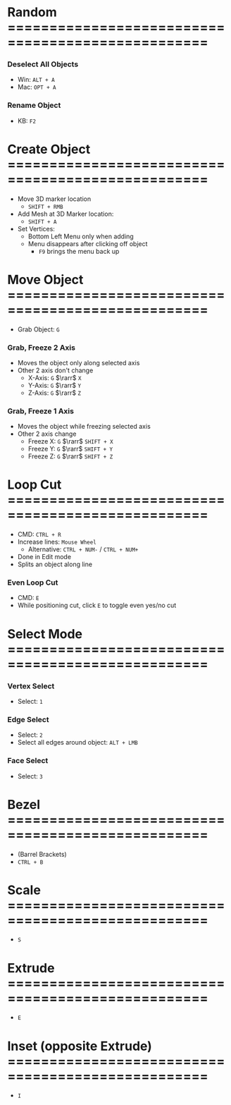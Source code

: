 
# Random ==================================================

### Deselect All Objects

- Win: `ALT + A`
- Mac: `OPT + A`

### Rename Object

- KB: `F2`

# Create Object ==================================================

- Move 3D marker location
  - `SHIFT + RMB`
- Add Mesh at 3D Marker location: 
  - `SHIFT + A`
- Set Vertices: 
  - Bottom Left Menu only when adding
  - Menu disappears after clicking off object
    - `F9` brings the menu back up

# Move Object ==================================================

- Grab Object: `G`

### Grab, Freeze 2 Axis

- Moves the object only along selected axis
- Other 2 axis don't change
  - X-Axis: `G` $\rarr$ `X`
  - Y-Axis: `G` $\rarr$ `Y`
  - Z-Axis: `G` $\rarr$ `Z`

### Grab, Freeze 1 Axis

- Moves the object while freezing selected axis
- Other 2 axis change
  - Freeze X: `G` $\rarr$ `SHIFT + X`
  - Freeze Y: `G` $\rarr$ `SHIFT + Y`
  - Freeze Z: `G` $\rarr$ `SHIFT + Z`

# Loop Cut ==================================================

- CMD: `CTRL + R`
- Increase lines: `Mouse Wheel`
  - Alternative: `CTRL + NUM-` / `CTRL + NUM+`
- Done in Edit mode
- Splits an object along line

### Even Loop Cut

- CMD: `E`
- While positioning cut, click `E` to toggle even yes/no cut

# Select Mode ==================================================

### Vertex Select

- Select: `1`

### Edge Select

- Select: `2`
- Select all edges around object: `ALT + LMB`

### Face Select

- Select: `3`

# Bezel ==================================================

- (Barrel Brackets)
- `CTRL + B`

# Scale ==================================================

- `S`

# Extrude ==================================================

- `E`

# Inset (opposite Extrude) ==================================================

- `I`




